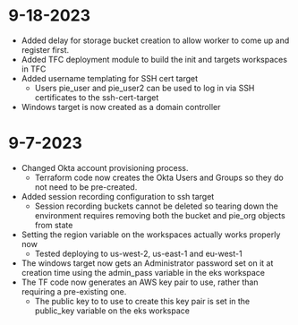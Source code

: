 # 9-18-2023

* Added delay for storage bucket creation to allow worker to come up and register first. 
* Added TFC deployment module to build the init and targets workspaces in TFC
* Added username templating for SSH cert target
  - Users pie_user and pie_user2 can be used to log in via SSH certificates to the ssh-cert-target
* Windows target is now created as a domain controller

# 9-7-2023

* Changed Okta account provisioning process.  
  - Terraform code now creates the Okta Users and Groups so they do not need to be pre-created.  
* Added session recording configuration to ssh target
  - Session recording buckets cannot be deleted so tearing down the environment requires removing both the bucket and pie_org objects from state
* Setting the region variable on the workspaces actually works properly now
  - Tested deploying to us-west-2, us-east-1 and eu-west-1
* The windows target now gets an Administrator password set on it at creation time using the admin_pass variable in the eks workspace
* The TF code now generates an AWS key pair to use, rather than requiring a pre-existing one.  
  - The public key to to use to create this key pair is set in the public_key variable on the eks workspace

